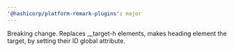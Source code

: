```yaml
---
'@hashicorp/platform-remark-plugins': major
---
```


Breaking change. Replaces \_\_target-h elements, makes heading element the target, by setting their ID global attribute.

